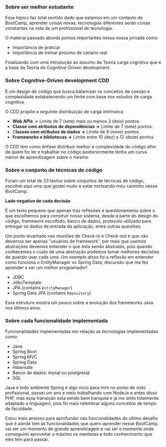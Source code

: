 ### Sobre ser melhor estudante

Esse tópico faz total sentido dado que estamos em um contexto de BootCamp, aprender coisas  novas, tecnologias diferentes serão coisas constantes na vida de um profissional de tecnologia.

O material passado aborda pontos importantes nessa nossa jornada como:

- Importância de praticar
- Importância de treinar próximo de cenário real

Finalizando com uma introdução ao assunto da Teoria carga cognitiva que é a base da Teoria do Cognitive-Driven development.

### Sobre Cognitive-Driven development CDD

É um design de código que busca balancear os conceitos de coesão e complexidade estabelecendo um limite com base nos estudos de carga cognitiva.

O CDD propõe a seguinte distribuição de carga intrínseca 

- **Web APIs** → Limite de 7 (sete) mais ou menos 2 (dois) pontos.
- **Classe com atributos de dependências →** Limite de 7 (sete) pontos.
- C**lasses com atributos de dados →** Limite de 9 (nove) pontos.
- **Frameworks e bibliotecas →** Limite entre 10 (dez) a 12 (doze) pontos

O CDD tem como ênfase distribuir melhor a complexidade do código afim de quem for ler e trabalhar no código posteriormente tenha um curva menor de aprendizagem sobre o mesmo.

### Sobre o conjunto de técnicas de código

Foram um total de 33 textos sobre conjuntos de técnicas de código, escolhei aqui uma que gostei muito e estar norteando meu caminho nesse BootCamp.

**Lado negativo de cada decisão**

É um texto pequeno que apenas traz reflexões e questionamento  sobre o que escolhemos para construir nosso sistema, desde a parte do design do código, framework escolhido, banco de dados, protocolo utilizado para entregar os dados de entrada da aplicação, entre outras questões.

Um ponto levantado nas reuniões de Check-in e Check-out é que não devemos ser apenas "usuários de framework", por mais que usemos abstrações devemos entender o que esta sendo abstraído, pois quando conhecemos o custo de uma abstração podemos tomar melhores decisões de quando usar cada uma. Um exemplo disso foi  a reflexão em entender como funciona o EntityManager vs Spring Data, discursão que me fez aprender e ser um melhor programador!

- JDBC
- JdbcTemplate
- JPA (contains `EntityManager`)
- Spring Data JPA (contains `Repository`)

Essa estrutura mostra um pouco sobre a evolução dos frameworks Java nos últimos anos.

### Sobre cada funcionalidade implementada

Funcionalidades implementadas em relação as tecnologias implementadas como: 

- Java
- Spring Boot
- Spring MVC
- Spring Data
- Hibernate
- Banco de dados: mysql ou postgresql
- SQL

Java e todo ambiente Spring é algo novo para mim no ponto de visto profissional, passei um ano e meio trabalhando com NodeJs e antes disso PHP, mas essa transição esta sendo bem tranquila e já me sinto totalmente adaptado a linguagem, pois foi mais relembrar alguns conceitos de tempo de faculdade.

Estou mais ansioso para aprofundar nas funcionalidades do ultimo desafio que é aonde tem as funcionalidades que quero aprender nesse BootCamp, vai ser um momento de grande aprendizagem e vai ser o momento onde conseguirei aproveitar o máximo os mentores e todo conhecimento que eles tem para passar.